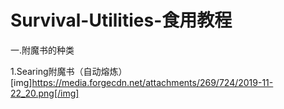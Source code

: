 # Survival-Utilities-食用教程

一.附魔书的种类

1.Searing附魔书（自动熔炼）
[img]https://media.forgecdn.net/attachments/269/724/2019-11-22_20.png[/img]
